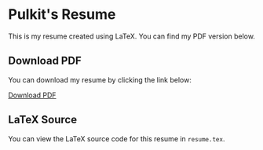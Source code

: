 # Pulkit's Resume

This is my resume created using LaTeX. You can find my PDF version below.

## Download PDF

You can download my resume by clicking the link below:

[Download PDF](http://resume.pulkitxm.com)


## LaTeX Source

You can view the LaTeX source code for this resume in `resume.tex`.

